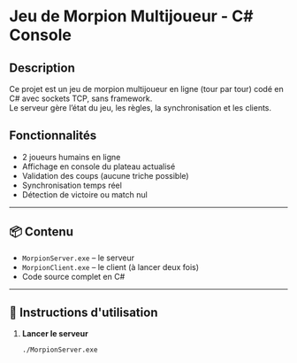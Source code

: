 # Jeu de Morpion Multijoueur - C# Console

## Description

Ce projet est un jeu de morpion multijoueur en ligne (tour par tour) codé en C# avec sockets TCP, sans framework.  
Le serveur gère l’état du jeu, les règles, la synchronisation et les clients.

## Fonctionnalités

- 2 joueurs humains en ligne
- Affichage en console du plateau actualisé
- Validation des coups (aucune triche possible)
- Synchronisation temps réel
- Détection de victoire ou match nul

---

## 📦 Contenu

- `MorpionServer.exe` – le serveur
- `MorpionClient.exe` – le client (à lancer deux fois)
- Code source complet en C#

---

## 🧪 Instructions d'utilisation

1. **Lancer le serveur**
   ```bash
   ./MorpionServer.exe
